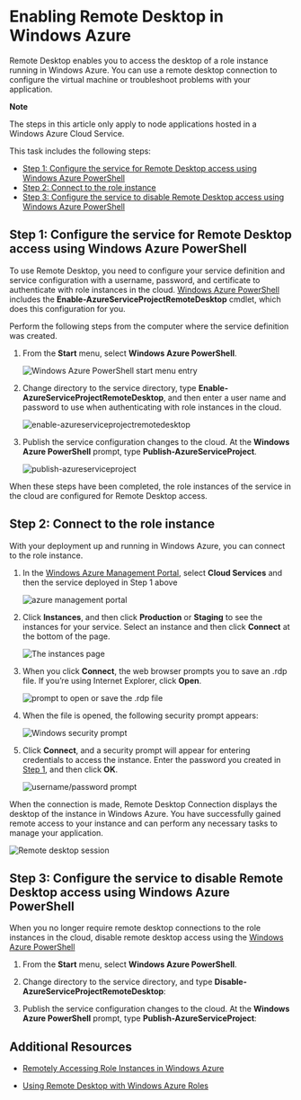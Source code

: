 <properties linkid="dev-node-remotedesktop" urldisplayname="Enable Remote Desktop" headerexpose="" pagetitle="Enable Remote Desktop - Node.js - Develop" metakeywords="Azure Node.js remote access, Azure Node.js remote connection, Azure Node.js VM access, Azure Node.js virtual machine access" footerexpose="" metadescription="Learn how to enable remote-desktop access for the virtual machines hosting your Windows Azure Node.js application. " umbraconavihide="0" disquscomments="1"></properties>

# Enabling Remote Desktop in Windows Azure

Remote Desktop enables you to access the desktop of a role instance
running in Windows Azure. You can use a remote desktop connection to
configure the virtual machine or troubleshoot problems with your
application.

<div class="dev-callout">
	<b>Note</b>
	<p>The steps in this article only apply to node applications hosted in a Windows Azure Cloud Service.</p>
	</div>

This task includes the following steps:

-   [Step 1: Configure the service for Remote Desktop access using Windows Azure PowerShell]
-   [Step 2: Connect to the role instance]
-   [Step 3: Configure the service to disable Remote Desktop access
    using Windows Azure PowerShell]

## <a name="step1"> </a>Step 1: Configure the service for Remote Desktop access using Windows Azure PowerShell

To use Remote Desktop, you need to configure your service definition and
service configuration with a username, password, and certificate to
authenticate with role instances in the cloud. [Windows Azure PowerShell] includes the **Enable-AzureServiceProjectRemoteDesktop** cmdlet, which
does this configuration for you.

Perform the following steps from the computer where the service
definition was created.

1.  From the **Start** menu, select **Windows Azure PowerShell**.

	![Windows Azure PowerShell start menu entry][powershell-menu]

2.  Change directory to the service directory, type
    **Enable-AzureServiceProjectRemoteDesktop**, and then enter a user name and
    password to use when authenticating with role instances in the
    cloud.

	![enable-azureserviceprojectremotedesktop][enable-rdp]

3.  Publish the service configuration changes to the cloud. At the
    **Windows Azure PowerShell** prompt, type
    **Publish-AzureServiceProject**.

	![publish-azureserviceproject][publish-project]

When these steps have been completed, the role instances of the service
in the cloud are configured for Remote Desktop access.

## <a name="step2"> </a>Step 2: Connect to the role instance

With your deployment up and running in Windows Azure, you can connect to
the role instance.

1.  In the [Windows Azure Management Portal], select **Cloud Services** and then the service deployed in Step 1 above

	![azure management portal][cloud-services]

2.  Click **Instances**, and then click **Production** or **Staging** to see the instances for your service. Select an instance and then click **Connect** at the bottom of the page.

    ![The instances page][3]

2.  When you click **Connect**, the web browser prompts you to save an
    .rdp file. If you’re using Internet Explorer, click **Open**.

    ![prompt to open or save the .rdp file][4]

3.  When the file is opened, the following security prompt appears:

    ![Windows security prompt][5]

4.  Click **Connect**, and a security prompt will appear for entering
    credentials to access the instance. Enter the password you created
    in [Step 1][Step 1: Configure the service for Remote Desktop access using Windows Azure PowerShell], and then click **OK**.

    ![username/password prompt][6]

When the connection is made, Remote Desktop Connection displays the
desktop of the instance in Windows Azure. You have successfully gained
remote access to your instance and can perform any necessary tasks to
manage your application.

![Remote desktop session][7]

## <a name="step3"> </a>Step 3: Configure the service to disable Remote Desktop access using Windows Azure PowerShell

When you no longer require remote desktop connections to the role
instances in the cloud, disable remote desktop access using the [Windows Azure PowerShell]

1.  From the **Start** menu, select **Windows Azure PowerShell**.

2.  Change directory to the service directory, and type
    **Disable-AzureServiceProjectRemoteDesktop**:

3.  Publish the service configuration changes to the cloud. At the
    **Windows Azure PowerShell** prompt, type
    **Publish-AzureServiceProject**:

## Additional Resources

- [Remotely Accessing Role Instances in Windows Azure] 
- [Using Remote Desktop with Windows Azure Roles]

  [Step 1: Configure the service for Remote Desktop access using Windows Azure PowerShell]: #step1
  [Step 2: Connect to the role instance]: #step2
  [Step 3: Configure the service to disable Remote Desktop access using Windows Azure PowerShell]: #step3
  [Windows Azure PowerShell]: http://go.microsoft.com/?linkid=9790229&clcid=0x409

[Windows Azure Management Portal]: http://manage.windowsazure.com
[powershell-menu]: ../../Shared/Media/azure-powershell-menu.png
[publish-project]: ../Media/publish-rdp.png
[enable-rdp]: ../Media/enable-rdp.png
[cloud-services]: ../../Shared/Media/cloud-services-remote.png
  [3]: ../../Shared/Media/cloud-service-instance.png
  [4]: ../../Shared/Media/rdp-open.png
  [5]: ../Media/remote-desktop-12.png
  [6]: ../Media/remote-desktop-13.png
  [7]: ../Media/remote-desktop-14.png
  [8]: ../Media/remote-desktop-04.png
  [Remotely Accessing Role Instances in Windows Azure]: http://msdn.microsoft.com/en-us/library/windowsazure/hh124107.aspx
  [Using Remote Desktop with Windows Azure Roles]: http://msdn.microsoft.com/en-us/library/windowsazure/gg443832.aspx
